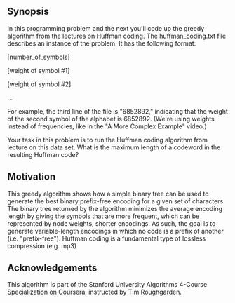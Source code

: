 ## Synopsis
In this programming problem and the next you'll code up the greedy algorithm from the lectures on
Huffman coding. The huffman_coding.txt file describes an instance of the problem. It has the following format:

[number_of_symbols]

[weight of symbol #1]

[weight of symbol #2]

...

For example, the third line of the file is "6852892," indicating that the weight of the second
symbol of the alphabet is 6852892. (We're using weights instead of frequencies, like in the "A
More Complex Example" video.)

Your task in this problem is to run the Huffman coding algorithm from lecture on this data set.
What is the maximum length of a codeword in the resulting Huffman code?

## Motivation

This greedy algorithm shows how a simple binary tree can be used to generate the best binary prefix-free encoding for a given set of characters. The binary tree returned by the algorithm minimizes the average encoding length by giving the symbols that are more frequent, which can be represented by node weights, shorter encodings. As such, the goal is to generate variable-length encodings in which no code is a prefix of another (i.e. "prefix-free"). Huffman coding is a fundamental type of lossless compression (e.g. mp3)

## Acknowledgements

This algorithm is part of the Stanford University Algorithms 4-Course Specialization on Coursera, instructed by Tim Roughgarden.
